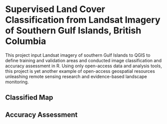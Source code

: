 # Supervised Land Cover Classification from Landsat Imagery of Southern Gulf Islands, British Columbia
This project input Landsat imagery of southern Gulf Islands to QGIS to define training and validation areas and conducted image classification and accuracy assessment in R. Using only open-access data and analysis tools, this project is yet another example of open-access geospatial resources unleashing remote sensing research and evidence-based landscape monitoring. 
<h2>Classified Map</h2>

<h2>Accuracy Assessment<h2>
